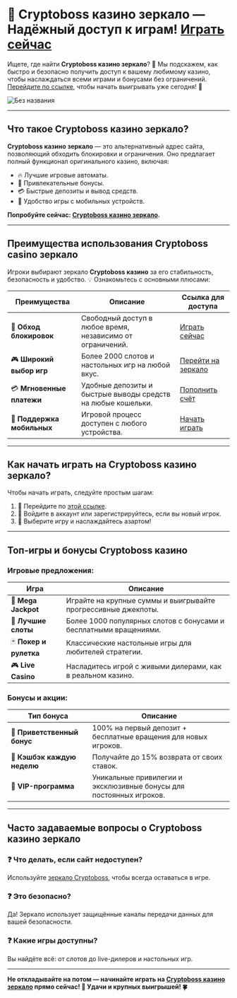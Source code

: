 # 🎰 Cryptoboss казино зеркало — Надёжный доступ к играм! [Играть сейчас](https://cryptobossc.online/d847bcfa9)

Ищете, где найти **Cryptoboss казино зеркало**? 🚀 Мы подскажем, как быстро и безопасно получить доступ к вашему любимому казино, чтобы наслаждаться всеми играми и бонусами без ограничений. [Перейдите по ссылке](https://cryptobossc.online/d847bcfa9), чтобы начать выигрывать уже сегодня! 🎲

![Без названия](https://github.com/user-attachments/assets/092e3ee5-fe2c-4941-a3b0-658fa2848684)

---

## Что такое Cryptoboss казино зеркало?

**Cryptoboss казино зеркало** — это альтернативный адрес сайта, позволяющий обходить блокировки и ограничения. Оно предлагает полный функционал оригинального казино, включая:

- 🔥 Лучшие игровые автоматы.
- 💎 Привлекательные бонусы.
- 💳 Быстрые депозиты и вывод средств.
- 📱 Удобство игры с мобильных устройств.

**Попробуйте сейчас: [Cryptoboss казино зеркало](https://cryptobossc.online/d847bcfa9).**

---

## Преимущества использования Cryptoboss casino зеркало

Игроки выбирают зеркало **Cryptoboss казино** за его стабильность, безопасность и удобство. 💡 Ознакомьтесь с основными плюсами:

| **Преимущества**                | **Описание**                                                                                          | **Ссылка для доступа**                                           |
|---------------------------------|-------------------------------------------------------------------------------------------------------|------------------------------------------------------------------|
| 🚀 **Обход блокировок**         | Свободный доступ в любое время, независимо от ограничений.                                            | [Играть сейчас](https://cryptobossc.online/d847bcfa9)           |
| 🎮 **Широкий выбор игр**        | Более 2000 слотов и настольных игр на любой вкус.                                                     | [Перейти на зеркало](https://cryptobossc.online/d847bcfa9)      |
| 💳 **Мгновенные платежи**       | Удобные депозиты и быстрые выводы средств на любые кошельки.                                          | [Пополнить счёт](https://cryptobossc.online/d847bcfa9)          |
| 📱 **Поддержка мобильных**      | Игровой процесс доступен с любого устройства.                                                         | [Начать играть](https://cryptobossc.online/d847bcfa9)           |

---

## Как начать играть на Cryptoboss казино зеркало?

Чтобы начать играть, следуйте простым шагам:

1. 🔗 Перейдите по [этой ссылке](https://cryptobossc.online/d847bcfa9).
2. 🔑 Войдите в аккаунт или зарегистрируйтесь, если вы новый игрок.
3. 🎰 Выберите игру и наслаждайтесь азартом!

---

## Топ-игры и бонусы Cryptoboss казино

### Игровые предложения:

| **Игра**                     | **Описание**                                                                                             |
|------------------------------|---------------------------------------------------------------------------------------------------------|
| 🤑 **Mega Jackpot**          | Играйте на крупные суммы и выигрывайте прогрессивные джекпоты.                                           |
| 🎰 **Лучшие слоты**          | Более 1000 популярных слотов с бонусами и бесплатными вращениями.                                       |
| 🃏 **Покер и рулетка**        | Классические настольные игры для любителей стратегии.                                                   |
| 🎮 **Live Casino**           | Насладитесь игрой с живыми дилерами, как в реальном казино.                                             |

### Бонусы и акции:

| **Тип бонуса**               | **Описание**                                                                                             |
|------------------------------|---------------------------------------------------------------------------------------------------------|
| 🎁 **Приветственный бонус**  | 100% на первый депозит + бесплатные вращения для новых игроков.                                         |
| 🔄 **Кэшбэк каждую неделю**  | Получайте до 15% возврата от своих ставок.                                                              |
| 💎 **VIP-программа**         | Уникальные привилегии и эксклюзивные бонусы для постоянных игроков.                                     |

---

## Часто задаваемые вопросы о Cryptoboss казино зеркало

### ❓ Что делать, если сайт недоступен?
Используйте [зеркало Cryptoboss](https://cryptobossc.online/d847bcfa9), чтобы всегда оставаться в игре.

### ❓ Это безопасно?
Да! Зеркало использует защищённые каналы передачи данных для вашей безопасности.

### ❓ Какие игры доступны?
Вы найдёте всё: от слотов до live-дилеров и настольных игр.

---

**Не откладывайте на потом — начинайте играть на [Cryptoboss казино зеркало](https://cryptobossc.online/d847bcfa9) прямо сейчас! 🤑 Удачи и крупных выигрышей! 🍀**
